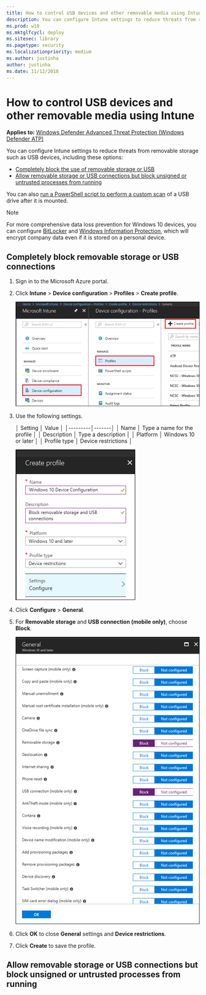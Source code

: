 ```yaml
---
title: How to control USB devices and other removable media using Intune (Windows 10)
description: You can configure Intune settings to reduce threats from removable storage such as USB devices.
ms.prod: w10
ms.mktglfcycl: deploy
ms.sitesec: library
ms.pagetype: security
ms.localizationpriority: medium
ms.author: justinha
author: justinha
ms.date: 11/12/2018
---
```


# How to control USB devices and other removable media using Intune

**Applies to:** [Windows Defender Advanced Threat Protection (Windows Defender ATP)](https://wincom.blob.core.windows.net/documents/Windows10_Commercial_Comparison.pdf)


You can configure Intune settings to reduce threats from removable storage such as USB devices, including these options:   

- [Completely block the use of removable storage or USB](#completely-block-removable-storage-or-usb-connections)
- [Allow removable storage or USB connections but block unsigned or untrusted processes from running](#allow-removable-storage-or-usb-connections-but-block-unsigned-or-untrusted-processes-from-running)

You can also [run a PowerShell script to perform a custom scan](https://aka.ms/scanusb) of a USB drive after it is mounted. 

> [!NOTE]
> For more comprehensive data loss prevention for Windows 10 devices, you can configure [BitLocker](https://docs.microsoft.com/windows/security/information-protection/bitlocker/bitlocker-overview) and [Windows Information Protection](https://docs.microsoft.com/windows/security/information-protection/windows-information-protection/create-wip-policy-using-intune-azure), which will encrypt company data even if it is stored on a personal device.

## Completely block removable storage or USB connections

1. Sign in to the Microsoft Azure portal.
2. Click **Intune** > **Device configuration** > **Profiles** > **Create profile**. 

   ![Create device configuration profile](images/create-device-configuration-profile.png)

3. Use the following settings. 

   │ Setting │ Value │
   │---------│-------│
   │ Name    │ Type a name for the profile │
   │ Description │ Type a description │
   │ Platform  │ Windows 10 or later │
   │ Profile type │ Device restrictions │

   ![Create profile](images/create-profile.png)

4. Click **Configure** > **General**.  

5. For **Removable storage** and **USB connection (mobile only)**, choose **Block**.

   ![General settings](images/general-settings.png)

6. Click **OK** to close **General** settings and **Device restrictions**.

7. Click **Create** to save the profile.

## Allow removable storage or USB connections but block unsigned or untrusted processes from running